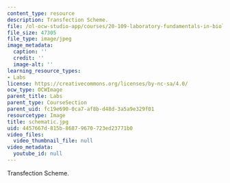 ```yaml
---
content_type: resource
description: Transfection Scheme.
file: /ol-ocw-studio-app/courses/20-109-laboratory-fundamentals-in-biological-engineering-fall-2007/4457667d815b86879670723ed23771b0_schematic.jpg
file_size: 47305
file_type: image/jpeg
image_metadata:
  caption: ''
  credit: ''
  image-alt: ''
learning_resource_types:
- Labs
license: https://creativecommons.org/licenses/by-nc-sa/4.0/
ocw_type: OCWImage
parent_title: Labs
parent_type: CourseSection
parent_uid: fc19e690-0ca7-af8b-d48d-3a5a9e329f01
resourcetype: Image
title: schematic.jpg
uid: 4457667d-815b-8687-9670-723ed23771b0
video_files:
  video_thumbnail_file: null
video_metadata:
  youtube_id: null
---
```

Transfection Scheme.